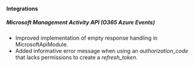 
#### Integrations
##### Microsoft Management Activity API (O365 Azure Events)
- Improved implementation of empty response handling in MicrosoftApiModule.
- Added informative error message when using an *authorization_code* that lacks permissions to create a *refresh_token*. 
